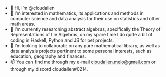 - 👋 Hi, I’m @cloudallen
- 👀 I’m interested in mathematics, its applications and methods in computer science and data analysis for their use on statistics and other math areas.
- 🌱 I’m currently researching abstract algebras, specifically the Theory of Representations of Lie Algebras, on my spare time I do quite a bit of coding in Haskell, Python and JS for pet projects.
- 💞️ I’m looking to collaborate on any pure mathematical library, as well as data analysis projects pertinent to some personal interests, such as education, geography and finances.
- 📫 You can find me through my e-mail cloudallen.melo@gmail.com or through my discord cloudallen#0214.

<!---
cloudallen/cloudallen is a ✨ special ✨ repository because its `README.md` (this file) appears on your GitHub profile.
You can click the Preview link to take a look at your changes.
--->
